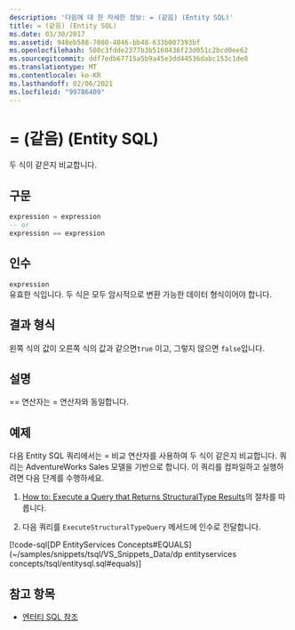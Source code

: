 ```yaml
---
description: '다음에 대 한 자세한 정보: = (같음) (Entity SQL)'
title: = (같음) (Entity SQL)
ms.date: 03/30/2017
ms.assetid: 948eb588-7080-4046-bb48-633b007393bf
ms.openlocfilehash: 500c3fdde2377b3b5160436f23d051c2bcd0ee62
ms.sourcegitcommit: ddf7edb67715a5b9a45e3dd44536dabc153c1de0
ms.translationtype: MT
ms.contentlocale: ko-KR
ms.lasthandoff: 02/06/2021
ms.locfileid: "99786409"
---
```

# <a name="-equals-entity-sql"></a>= (같음) (Entity SQL)

두 식이 같은지 비교합니다.  
  
## <a name="syntax"></a>구문  
  
```sql  
expression = expression  
-- or
expression == expression  
```  
  
## <a name="arguments"></a>인수  

 `expression`  
 유효한 식입니다. 두 식은 모두 암시적으로 변환 가능한 데이터 형식이어야 합니다.  
  
## <a name="result-types"></a>결과 형식  

 왼쪽 식의 값이 오른쪽 식의 값과 같으면`true` 이고, 그렇지 않으면 `false`입니다.  
  
## <a name="remarks"></a>설명  

 == 연산자는 = 연산자와 동일합니다.  
  
## <a name="example"></a>예제  

 다음 Entity SQL 쿼리에서는 = 비교 연산자를 사용하여 두 식이 같은지 비교합니다. 쿼리는 AdventureWorks Sales 모델을 기반으로 합니다. 이 쿼리를 컴파일하고 실행하려면 다음 단계를 수행하세요.  
  
1. [How to: Execute a Query that Returns StructuralType Results](../how-to-execute-a-query-that-returns-structuraltype-results.md)의 절차를 따릅니다.  
  
2. 다음 쿼리를 `ExecuteStructuralTypeQuery` 메서드에 인수로 전달합니다.  
  
 [!code-sql[DP EntityServices Concepts#EQUALS](~/samples/snippets/tsql/VS_Snippets_Data/dp entityservices concepts/tsql/entitysql.sql#equals)]  
  
## <a name="see-also"></a>참고 항목

- [엔터티 SQL 참조](entity-sql-reference.md)
